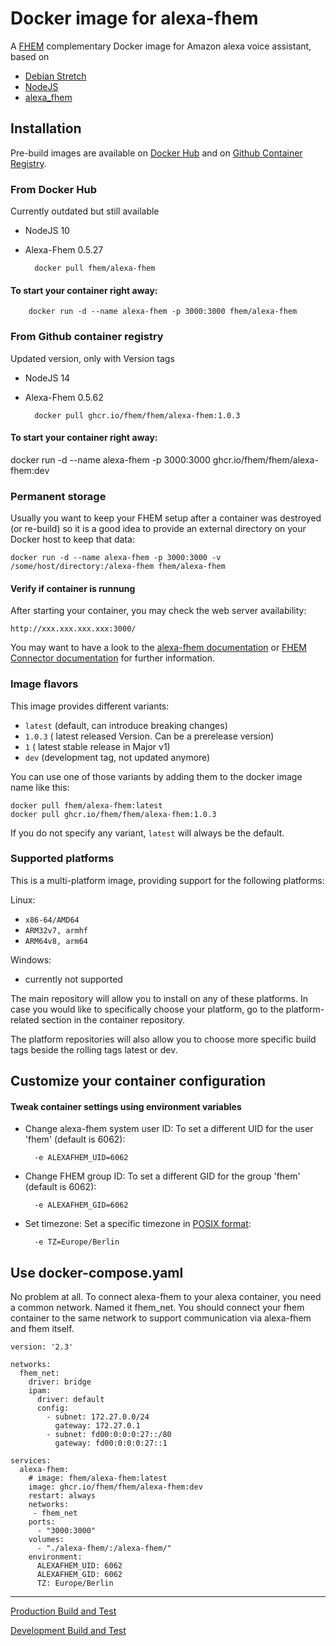 # Docker image for alexa-fhem
A [FHEM](https://fhem.de/) complementary Docker image for Amazon alexa voice assistant, based on 
- [Debian Stretch](https://hub.docker.com/_/debian?tab=tags&page=1&ordering=last_updated&name=stretch)
- [NodeJS](https://nodejs.org/en/)
- [alexa_fhem](https://www.npmjs.com/package/alexa-fhem?activeTab=versions)



## Installation
Pre-build images are available on [Docker Hub](https://hub.docker.com/r/fhem/alexa-fhem) and on [Github Container Registry](https://github.com/orgs/fhem/packages/container/package/fhem/alexa-fhem).

### From Docker Hub
Currently outdated but still available
- NodeJS 10
- Alexa-Fhem 0.5.27


        docker pull fhem/alexa-fhem

#### To start your container right away:

        docker run -d --name alexa-fhem -p 3000:3000 fhem/alexa-fhem

### From Github container registry
Updated version, only with Version tags
- NodeJS 14
- Alexa-Fhem 0.5.62

        docker pull ghcr.io/fhem/fhem/alexa-fhem:1.0.3

#### To start your container right away:

docker run -d --name alexa-fhem -p 3000:3000 ghcr.io/fhem/fhem/alexa-fhem:dev


### Permanent storage
Usually you want to keep your FHEM setup after a container was destroyed (or re-build) so it is a good idea to provide an external directory on your Docker host to keep that data:

    docker run -d --name alexa-fhem -p 3000:3000 -v /some/host/directory:/alexa-fhem fhem/alexa-fhem 

#### Verify if container is runnung
After starting your container, you may check the web server availability:

	http://xxx.xxx.xxx.xxx:3000/

You may want to have a look to the [alexa-fhem documentation](https://wiki.fhem.de/wiki/Alexa-Fhem) or [FHEM Connector documentation](https://wiki.fhem.de/wiki/FHEM_Connector) for further information.


### Image flavors
This image provides different variants:

- `latest` (default, can introduce breaking changes)
- `1.0.3` ( latest released Version. Can be a prerelease version)
- `1` ( latest stable release in Major v1)
- `dev` (development tag, not updated anymore)

You can use one of those variants by adding them to the docker image name like this:

	docker pull fhem/alexa-fhem:latest
	docker pull ghcr.io/fhem/fhem/alexa-fhem:1.0.3

If you do not specify any variant, `latest` will always be the default.

### Supported platforms
This is a multi-platform image, providing support for the following platforms:


Linux:

- `x86-64/AMD64` 
- `ARM32v7, armhf` 
- `ARM64v8, arm64` 


Windows:

- currently not supported


The main repository will allow you to install on any of these platforms.
In case you would like to specifically choose your platform, go to the platform-related section in the container repository.

The platform repositories will also allow you to choose more specific build tags beside the rolling tags latest or dev.


## Customize your container configuration


#### Tweak container settings using environment variables

* Change alexa-fhem system user ID:
	To set a different UID for the user 'fhem' (default is 6062):

		-e ALEXAFHEM_UID=6062

* Change FHEM group ID:
	To set a different GID for the group 'fhem' (default is 6062):

    	-e ALEXAFHEM_GID=6062

* Set timezone:
	Set a specific timezone in [POSIX format](https://en.wikipedia.org/wiki/List_of_tz_database_time_zones):

    	-e TZ=Europe/Berlin

## Use docker-compose.yaml
No problem at all. To connect alexa-fhem to your alexa container, you need a common network.
Named it fhem_net. You should connect your fhem container to the same network to support communication via alexa-fhem and fhem itself.

```
version: '2.3'

networks:
  fhem_net:
    driver: bridge
    ipam:
      driver: default
      config:
        - subnet: 172.27.0.0/24
          gateway: 172.27.0.1
        - subnet: fd00:0:0:0:27::/80
          gateway: fd00:0:0:0:27::1

services:
  alexa-fhem:
    # image: fhem/alexa-fhem:latest
    image: ghcr.io/fhem/fhem/alexa-fhem:dev
    restart: always
    networks:
     - fhem_net
    ports:
      - "3000:3000"
    volumes:
      - "./alexa-fhem/:/alexa-fhem/"
    environment:
      ALEXAFHEM_UID: 6062
      ALEXAFHEM_GID: 6062
      TZ: Europe/Berlin
```

___
[Production Build and Test](https://github.com/fhem/fhem/alexa-fhem-docker/workflows/Build%20and%20Test/badge.svg?branch=master)

[Development Build and Test](https://github.com/fhem/fhem/alexa-fhem-docker/workflows/Build%20and%20Test/badge.svg?branch=dev)
